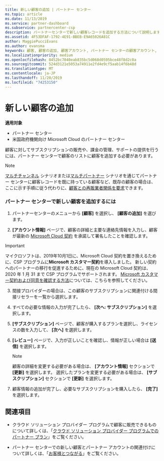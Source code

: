 ```yaml
---
title: 新しい顧客の追加 | パートナー センター
ms.topic: article
ms.date: 11/13/2019
ms.service: partner-dashboard
ms.subservice: partnercenter-csp
description: パートナーセンターで新しい顧客レコードを追加する方法について説明します。 その後、顧客のサブスクリプションを販売したり、請求を管理したり、カスタマーサポートを提供したりすることができます。
ms.assetid: 4F53DFAF-1792-4E91-BBEB-E9A65026A81C
author: MaggiePucciEvans
ms.author: evansma
keywords: 顧客, 顧客の追加, 顧客アカウント, パートナー センターの顧客アカウント, お客様, お客様の追加, 顧客アカウントの作成
ms.localizationpriority: medium
ms.openlocfilehash: 8452bc7040eab835bc5d068d0595bce48f8d2c0a
ms.sourcegitcommit: 524d3121e5053a74911e2fd4e9cf5aab14f6b48d
ms.translationtype: MT
ms.contentlocale: ja-JP
ms.lasthandoff: 11/20/2019
ms.locfileid: "74253150"
---
```

# <a name="add-a-new-customer"></a>新しい顧客の追加

**適用対象**

-  パートナー センター
-  米国政府機関向け Microsoft Cloud のパートナー センター

顧客に対してサブスクリプションの販売や、課金の管理、サポートの提供を行うには、パートナー センターで顧客のリストに顧客を追加する必要があります。

>[!NOTE]
>[マルチチャンネル](multichannel.md) シナリオまたは[マルチパートナー](multipartner.md) シナリオを通じてパートナー センターに顧客レコードを既に持っている顧客など、既存の顧客の場合は、ここに示す手順に従う代わりに、[顧客との再販業者関係を要求](request-a-relationship-with-a-customer.md)できます。

### <a name="to-add-a-new-customer-in-partner-center"></a>パートナー センターで新しい顧客を追加するには

1. パートナーセンターのメニューから **[顧客]** を選択し、 **[顧客の追加]** を選びます。

2. **[アカウント情報]** ページで、顧客の詳細と主要な連絡先情報を入力し、顧客が最新の [Microsoft Cloud 契約](agreements.md) を承諾して署名したことを確認します。

>[!IMPORTANT] 
> マイクロソフトは、2019年10月1日に、Microsoft Cloud 契約を置き換えるために、CSP プログラムに**Microsoft カスタマー契約**を導入しました。 新しい契約へのパートナーの移行を促進するために、現在の Microsoft Cloud 契約は、2020 年 1 月 31 まで CSP プログラムでサポートされます。 [Microsoft カスタマー契約および同意を確認する方法](confirm-customer-consent.md)については、こちらを参照してください。
  
3. 間接プロバイダーの場合は、この顧客のサブスクリプションに関連付ける間接リセラーを一覧から選択します。

4. すべての必要な情報の入力が完了したら、 **[次へ: サブスクリプション]** を選択します。

5. **[サブスクリプション]** ページで、顧客が購入するプランを選択し、ライセンスの数を入力して、 **[次へ]** を選択します。

6. **[レビュー]** ページで、入力が正しいことを確認し、情報が正しい場合は **[送信]** を選択します。

    >[!NOTE]
    >顧客の詳細を変更する必要がある場合は、 **[アカウント情報]** セクションで **[更新]** を選択します。 選択したプランを変更する必要がある場合は、 **[サブスクリプション]** セクションで **[更新]** を選択します。

7. 顧客情報の追加が完了し、必要なサブスクリプションを購入したら、 **[完了]** を選択します。

## <a name="see-also"></a>関連項目

- クラウド ソリューション プロバイダー プログラムで顧客に販売できるものについて詳しくは、「[クラウド ソリューション プロバイダー プログラムでのパートナー プラン](csp-offers.md)」をご覧ください。

- パートナー センターでの新しい顧客とパートナー アカウントの関連付けについて詳しくは、「[お客様とつながる](customer-accounts.md)」をご覧ください。